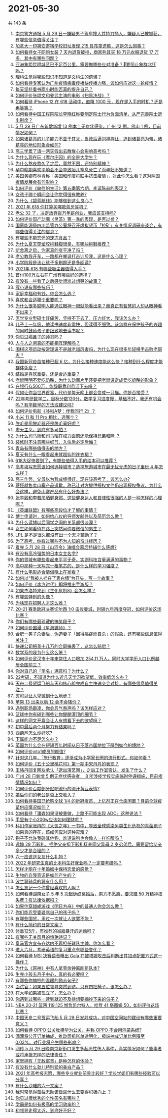 # 2021-05-30

共 143 条

<!-- BEGIN -->
<!-- 最后更新时间 Sun May 30 2021 19:33:52 GMT+0800 (China Standard Time) -->

1. [南京警方通报 5 月 29
   日一嫌疑男子驾车撞人并持刀捅人，嫌疑人已被抓获，有哪些信息值得关注？](https://www.zhihu.com/question/462129219)
2. [加拿大一印第安寄宿学校旧址发现 215 具孩童遗骸，这是怎么回事？](https://www.zhihu.com/question/462022143)
3. [如何看待女子网购女装 7 天内退货被拒，商家称其买 18 万元衣服退货 17
   万多，其中有哪些问题？](https://www.zhihu.com/question/462187108)
4. [亚洲象距昆明城区已不足百公里，需要做哪些应对准备？要阻止象群北迁吗？](https://www.zhihu.com/question/462169548)
5. [理科生觉得哪些知识不知道是文科生的遗憾？](https://www.zhihu.com/question/270455074)
6. [如何看待专家认为广州疫情病毒传播快传播力强，该如何应对这一轮疫情？](https://www.zhihu.com/question/462060673)
7. [每天坚持看书两小时能否真的提升自己？](https://www.zhihu.com/question/451546101)
8. [如何评价张颂文和姜武主演的电影《扫黑决战》？](https://www.zhihu.com/question/455752818)
9. [如何看待 iPhone 12 在 618 活动中，直降 1000
   元，现在是入手的时机？还是再等等？](https://www.zhihu.com/question/461312225)
10. [如何看待中国工程院院长李晓红称要制定院士行为负面清单，从严完善院士退出制度？](https://www.zhihu.com/question/462035659)
11. [5 月 29 日广东新增新增 13 例本土无症状感染，广州 12 例，佛山 1
    例，目前情况如何？](https://www.zhihu.com/question/462164375)
12. [如果诸葛亮的儿子能力不亚于其父，当政后逼刘禅禅让，追封诸葛亮为帝，诸葛亮的地位形象会如何?](https://www.zhihu.com/question/461502132)
13. [高三学累了请一两天假出去散散心会影响高考吗？](https://www.zhihu.com/question/429739425)
14. [为什么现在玩《摩尔庄园》的全是大学生？](https://www.zhihu.com/question/54190459)
15. [为什么熬夜熬久了之后，竟然不困，还特别精神？](https://www.zhihu.com/question/303134019)
16. [孕中晚期喜欢平躺会不会导致胎儿窒息死亡了而孕妇不知道？](https://www.zhihu.com/question/412446157)
17. [美国务卿布林肯称「美国和印度将联手抗击疫情」，对此你怎么看？这对两国疫情发展会有何影响？](https://www.zhihu.com/question/462187161)
18. [如何评价《向往的生活》第五季第六期，李诞陈赫的表现？](https://www.zhihu.com/question/461948636)
19. [女孩子哪个瞬间会让你觉得很有教养?](https://www.zhihu.com/question/364828906)
20. [为什么《碧蓝航线》能够做到这么良心？](https://www.zhihu.com/question/459384567)
21. [2021 年 618 你打算买哪款蓝牙耳机？](https://www.zhihu.com/question/461467494)
22. [老公 32 了，决定放弃百万年薪创业，我应该支持吗?](https://www.zhihu.com/question/447327404)
23. [如何评价国产动画《灵笼》第一季的表现，是否过誉？](https://www.zhihu.com/question/460671702)
24. [国家能源局四川监管办公室将召开虚拟货币「挖矿」有关情况调研座谈会，有哪些值得关注的信息？](https://www.zhihu.com/question/461664450)
25. [有哪些不能忘怀的速冻食品？](https://www.zhihu.com/question/22528844)
26. [为什么夏天穿塑胶拖鞋脚很臭，有哪些拖鞋推荐？](https://www.zhihu.com/question/30068966)
27. [断舍离之后，你家真的变干净了吗？](https://www.zhihu.com/question/461287259)
28. [老公教我开车，一路都在嘲讽打击训斥我，这是什么心理？](https://www.zhihu.com/question/457328565)
29. [小学阶段是该让孩子多刷题还是多阅读?](https://www.zhihu.com/question/387030054)
30. [2021年 618 有哪些吸尘器值得入手？](https://www.zhihu.com/question/457255441)
31. [首付100万左右在广州有哪些好的选择？](https://www.zhihu.com/question/461992727)
32. [有没有一些看了之后感觉很难过想哭的故事？](https://www.zhihu.com/question/368019752)
33. [写小说有哪些技巧？](https://www.zhihu.com/question/31275139)
34. [家庭幸福和有钱，你会怎么选？](https://www.zhihu.com/question/461339158)
35. [喜欢和合适哪个重要呢？](https://www.zhihu.com/question/459841372)
36. [为什么很多聪明人能通过眼神一眼就能看出来？而真正有智慧的人却从眼神看不出来？](https://www.zhihu.com/question/55333539)
37. [医学专业型硕士好痛苦，坚持不下去了，压力好大，我该怎么办？](https://www.zhihu.com/question/322249099)
38. [儿子上一年级，他读书速度非常快，但读得不细致。该怎样在保护孩子的兴趣的同时鼓励孩子更细致地去读书呢？](https://www.zhihu.com/question/411684396)
39. [你见过塌鼻子的帅哥吗？](https://www.zhihu.com/question/272575994)
40. [人与人之间真的不能相互理解吗？](https://www.zhihu.com/question/60621038)
41. [围棋这项运动按常理说不是越老越厉害吗，为什么现在很多年轻棋手击败老同志？](https://www.zhihu.com/question/432357129)
42. [我国新冠疫苗接种已超 6
    亿，为什么接种速度能这么快？接种到什么程度才能群体免疫？](https://www.zhihu.com/question/462054245)
43. [结婚是喜欢重要，还是合适重要？](https://www.zhihu.com/question/460938067)
44. [老鼠明明不爱吃奶酪，为什么动画片里还要把老鼠设定成爱吃奶酪的形象？](https://www.zhihu.com/question/454363021)
45. [在银行存500万，能辞职靠利息活下去吗？](https://www.zhihu.com/question/347518117)
46. [假如让你当世界首富，代价是每天晚上都会变成一只猫。你是否接受？](https://www.zhihu.com/question/461811694)
47. [22年考研数学二，目标分数120分，数学复习进度慢，基础不好，我还有机会吗？有学数学的方法或建议吗?](https://www.zhihu.com/question/460454239)
48. [如何评价电影《哆啦A梦：伴我同行 2》？](https://www.zhihu.com/question/390164272)
49. [小米 11 和 11 Pro 相比，选哪个？](https://www.zhihu.com/question/451981720)
50. [脱毛是用脱毛器还是脱毛膏好呢？](https://www.zhihu.com/question/21059868)
51. [虚无主义，到底有多可怕？](https://www.zhihu.com/question/309651606)
52. [为什么司马师和司马昭在权力面前还能保持兄弟和睦 ？](https://www.zhihu.com/question/39691105)
53. [装修时不注意哪些细节，入住后必定后悔？](https://www.zhihu.com/question/436485069)
54. [青岛有哪些值得去的地方？](https://www.zhihu.com/question/268589944)
55. [夏天有什么一眼看起来就超仙的连衣裙？](https://www.zhihu.com/question/451969750)
56. [618大促快要到了，有哪些值得入手的绘本可以推荐？](https://www.zhihu.com/question/461403833)
57. [高考填写志愿该如何选择城市？选择旅游城市在最无忧无虑的日子里玩 4
    年怎么样？](https://www.zhihu.com/question/461473516)
58. [高三作弊，父母以为我成绩很好，现在该高考了，该怎么办?](https://www.zhihu.com/question/461546823)
59. [薇娅就售卖山寨产品道歉，称已让对方提供授权文件仍出现授权争议，为什么会这样，避免山寨产品有什么好办法？](https://www.zhihu.com/question/461988510)
60. [张丰毅和李若彤晒健身照，这些健身达人和自律性很强的人是一种怎样的心理呢？](https://www.zhihu.com/question/459415948)
61. [《英雄联盟》有哪些高段位才了解的事情？](https://www.zhihu.com/question/460098622)
62. [博士申请时，如何给心仪的导师发邮件以及简历怎么做？](https://www.zhihu.com/question/390877622)
63. [为什么读博以后同学之间的关系都很淡漠？](https://www.zhihu.com/question/437021655)
64. [女生如何看待在路上突然问你要微信的男生？](https://www.zhihu.com/question/320105658)
65. [LPL 是不是很久都没有出一个天才辅助了？](https://www.zhihu.com/question/460740647)
66. [为了高考，你有过哪些不为人知的奋斗经历？](https://www.zhihu.com/question/461699971)
67. [看完 5 月 28 日《山河令》演唱会幕后特辑什么感想?](https://www.zhihu.com/question/461930253)
68. [有没有高冷强势的日本女主名字?](https://www.zhihu.com/question/450309452)
69. [你的领域有哪些看起来平平无奇，实则科技含量满满的事物？](https://www.zhihu.com/question/459861681)
70. [高中那种一天写完一根笔芯的，是什么样的学习强度？](https://www.zhihu.com/question/388312652)
71. [有什么电影适合情侣晚上在家看？](https://www.zhihu.com/question/358887778)
72. [如何以“我被人挂在了表白墙”为开头，写一个故事？](https://www.zhihu.com/question/461083286)
73. [如何评价《冰汽时代》即将推出手游版？](https://www.zhihu.com/question/460675839)
74. [如果杰洛特来到《生化危机8》会怎么样？](https://www.zhihu.com/question/459033335)
75. [有哪些特别的头像？](https://www.zhihu.com/question/375951828)
76. [为啥现在招聘人才这么难？](https://www.zhihu.com/question/454330385)
77. [20-21 赛季欧冠决赛切尔西 1:0
    击败曼城，时隔九年再度夺冠，如何评价这场比赛？](https://www.zhihu.com/question/462143896)
78. [你们有哪些最珍藏的搞笑段子？](https://www.zhihu.com/question/389442595)
79. [如何评价国漫《星海镖师》？](https://www.zhihu.com/question/29169402)
80. [合肥一男子杀妻后，伪造妻子「因得癌症而自杀」的假象，还有哪些信息值得关注？](https://www.zhihu.com/question/461886353)
81. [快递公司把我十几万的合同搞丢了，这怎么赔偿？](https://www.zhihu.com/question/374980406)
82. [数学系的我为什么这么笨？](https://www.zhihu.com/question/461756255)
83. [如何评价武汉市十年来常住人口增加 254.11
    万人，同时大学学历人口比例越居全国前三？](https://www.zhihu.com/question/461642433)
84. [你对自己的「笔名」满意吗？为什么？](https://www.zhihu.com/question/462088461)
85. [22考研，不知道为什么近几天学习欲望低，效率低怎么办？](https://www.zhihu.com/question/454494888)
86. [天舟二号货运飞船与天和核心舱完成自主快速交会对接，有哪些信息值得关注？](https://www.zhihu.com/question/462162007)
87. [穷可以让人卑微到什么地步？](https://www.zhihu.com/question/316979063)
88. [苹果 13 出来以后 12 会不会降价？](https://www.zhihu.com/question/451198251)
89. [遇到职场霸凌，你会忍气吞声吗？该怎样应对？](https://www.zhihu.com/question/462014220)
90. [篮球中你有碰到哪些让你醍醐灌顶的细节？](https://www.zhihu.com/question/443277713)
91. [这样的网文开篇会让人有想看下去的欲望吗？](https://www.zhihu.com/question/461971034)
92. [初中最后两个月努力有结果吗？](https://www.zhihu.com/question/453345783)
93. [西葫芦怎么炒好吃?](https://www.zhihu.com/question/455923825)
94. [下属能力不足怎么办？](https://www.zhihu.com/question/451793430)
95. [英国为什么会在短短百年时间从日不落帝国地位下降到如今的境地？](https://www.zhihu.com/question/458600603)
96. [如何评价into1成员的颜值?](https://www.zhihu.com/question/456470539)
97. [针对这几年，「旅行教育」逐渐成为小学家长圈的流行形式。你如何看？](https://www.zhihu.com/question/460468492)
98. [如何评价《五十公里桃花坞》第一期中宋丹丹的表现？](https://www.zhihu.com/question/460852707)
99. [王珞丹回复网友承认「退出演艺圈」，之后工作室否认，发生了什么？](https://www.zhihu.com/question/461310414)
100. [广州 28 日新增 5 例无症状感染者， 8
     所涉疫学校实施临时停课措施，目前疫情情况如何？](https://www.zhihu.com/question/461901108)
101. [如何评价百度部分贴吧流行的流汗黄豆表情?](https://www.zhihu.com/question/431951953)
102. [婚后你们的老公是否上交收入？](https://www.zhihu.com/question/446421532)
103. [如何看待美国已抢购全球 1/4
     的新冠疫苗，上亿剂正在仓库闲置？目前全球疫苗供应情况如何？](https://www.zhihu.com/question/460152630)
104. [如何看待「潘森如果没被重做，上路不可能出现 ADC」这种说法？](https://www.zhihu.com/question/457008736)
105. [手里有个小200w应该如何理财呢？](https://www.zhihu.com/question/458397585)
106. [科幻作家张冉的《大饥之年》一书中，导致全球感染另类生化危机的真菌孢子如果真的存在，该如何应对这种灾难？](https://www.zhihu.com/question/368901650)
107. [狗子不允许我碰其他狗，难道说狗也会像人一样吃醋吗？](https://www.zhihu.com/question/461721289)
108. [远嫁 29 万彩礼，拒绝父亲扣下彩礼抚养同父异母 2
     岁弟弟后，需要留给父亲多少才是合理的？](https://www.zhihu.com/question/461285207)
109. [六一应该送女友什么礼物？](https://www.zhihu.com/question/60285884)
110. [2022 年研究生真的比本科生好就业吗？一定要考研吗？](https://www.zhihu.com/question/461310407)
111. [怎样才能在十年婚姻中保持恋爱的感觉？](https://www.zhihu.com/question/458200334)
112. [生物的自我意识是如何产生的？](https://www.zhihu.com/question/459715465)
113. [波兰翼骑兵的翼有什么用？](https://www.zhihu.com/question/55305997)
114. [怎么忘记一个你曾经喜欢的人啊？](https://www.zhihu.com/question/460591788)
115. [如何看待湖南女子 5 年 5 次起诉终离婚后，男方不愿离，要求赔 50
     万精神损失费？有法律依据吗？](https://www.zhihu.com/question/461885174)
116. [如果你穿越成游戏《明日方舟》中的普通人你会怎么做？](https://www.zhihu.com/question/461164416)
117. [你们能忍受婆婆骂自己的孩子吗？](https://www.zhihu.com/question/454976302)
118. [有哪些国货，用过一次就让人欲罢不能？](https://www.zhihu.com/question/393594038)
119. [有什么简约的日常文案？](https://www.zhihu.com/question/453999428)
120. [体重125斤，有推荐的减脂暴汗的运动吗？](https://www.zhihu.com/question/459003254)
121. [有哪些无关风月的惊艳诗词？](https://www.zhihu.com/question/454234983)
122. [皇马官方宣布齐达内不再担任球队主帅，你怎么看？](https://www.zhihu.com/question/461715792)
123. [进入六月，考研英语的复习重点有哪些变化？](https://www.zhihu.com/question/397257214)
124. [如何看待 MSI 决赛语音曝出 Gala
     在被塔姆攻击后判断出其加点配置方式这一操作？](https://www.zhihu.com/question/461780557)
125. [为什么《原神》中有人拿零命钟离刷组队本?](https://www.zhihu.com/question/460950761)
126. [生完小孩去月子中心，真的有必要吗？](https://www.zhihu.com/question/350300161)
127. [有哪些你摘抄的温暖的励志句子?](https://www.zhihu.com/question/435739334)
128. [面试官：如果五位领导突然到访，只有四把椅子，该怎么办？](https://www.zhihu.com/question/456412666)
129. [在大学如果被孤立了，怎么办？](https://www.zhihu.com/question/455681882)
130. [你遇到过哪些一读到就迫不及待想要摘抄下来的句子？](https://www.zhihu.com/question/456839676)
131. [NBA 20-21 篮网 119:125 憾负凯尔特人，哈登 41 塔图姆
     50，如何评价这场比赛？](https://www.zhihu.com/question/461978153)
132. [中国天舟二号货运飞船 5 月 29
     日发射成功，对中国空间站的建设有哪些重要意义？](https://www.zhihu.com/question/460289721)
133. [如何看待 OPPO 公关吐槽华为公关，并称 OPPO
     不会用鸿蒙系统?](https://www.zhihu.com/question/461394382)
134. [滴滴将公开订单抽成，推动司机账单透明化，极端抽成订单比例降至
     0.03%，对行业将产生哪些影响？](https://www.zhihu.com/question/461562442)
135. [网传 5 月 29
     日晚南京新街口发生多起恶性伤人事件，真实情况如何？肇事者或将承担怎样的法律责任？](https://www.zhihu.com/question/462117183)
136. [家里拥有「无敌窗景」是种怎样的体验？](https://www.zhihu.com/question/459289624)
137. [有没有什么劲儿特别猛的美白产品？](https://www.zhihu.com/question/441955092)
138. [2021
     年高考报志愿，哪些专业就业前景比较好？学长学姐们有哪些经验可以分享？](https://www.zhihu.com/question/458812643)
139. [有什么沙雕的六一文案？](https://www.zhihu.com/question/461101229)
140. [我时常觉得孤独无助该做些什么去变得积极向上 ？](https://www.zhihu.com/question/460648517)
141. [你见过很优秀的个性签名有哪些？](https://www.zhihu.com/question/265584312)
142. [学霸是如何有极高的学习效率的？](https://www.zhihu.com/question/366475943)
143. [和领导走得太近，到底好不好？](https://www.zhihu.com/question/435265697)

<!-- END -->
